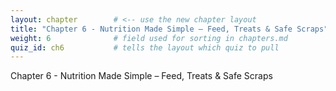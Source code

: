```yaml
---
layout: chapter        # <‑‑ use the new chapter layout
title: "Chapter 6 - Nutrition Made Simple – Feed, Treats & Safe Scraps"
weight: 6              # field used for sorting in chapters.md
quiz_id: ch6           # tells the layout which quiz to pull
---
```


Chapter 6 - Nutrition Made Simple – Feed, Treats & Safe Scraps